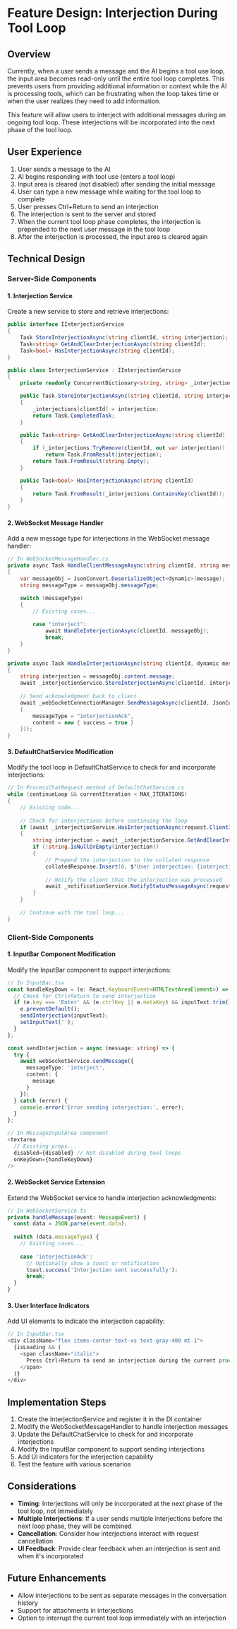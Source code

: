 ﻿# Feature Design: Interjection During Tool Loop

## Overview

Currently, when a user sends a message and the AI begins a tool use loop, the input area becomes read-only until the entire tool loop completes. This prevents users from providing additional information or context while the AI is processing tools, which can be frustrating when the loop takes time or when the user realizes they need to add information.

This feature will allow users to interject with additional messages during an ongoing tool loop. These interjections will be incorporated into the next phase of the tool loop.

## User Experience

1. User sends a message to the AI
2. AI begins responding with tool use (enters a tool loop)
3. Input area is cleared (not disabled) after sending the initial message
4. User can type a new message while waiting for the tool loop to complete
5. User presses Ctrl+Return to send an interjection
6. The interjection is sent to the server and stored
7. When the current tool loop phase completes, the interjection is prepended to the next user message in the tool loop
8. After the interjection is processed, the input area is cleared again

## Technical Design

### Server-Side Components

#### 1. Interjection Service

Create a new service to store and retrieve interjections:

```csharp
public interface IInterjectionService
{
    Task StoreInterjectionAsync(string clientId, string interjection);
    Task<string> GetAndClearInterjectionAsync(string clientId);
    Task<bool> HasInterjectionAsync(string clientId);
}

public class InterjectionService : IInterjectionService
{
    private readonly ConcurrentDictionary<string, string> _interjections = new();

    public Task StoreInterjectionAsync(string clientId, string interjection)
    {
        _interjections[clientId] = interjection;
        return Task.CompletedTask;
    }

    public Task<string> GetAndClearInterjectionAsync(string clientId)
    {
        if (_interjections.TryRemove(clientId, out var interjection))
            return Task.FromResult(interjection);
        return Task.FromResult(string.Empty);
    }

    public Task<bool> HasInterjectionAsync(string clientId)
    {
        return Task.FromResult(_interjections.ContainsKey(clientId));
    }
}
```

#### 2. WebSocket Message Handler

Add a new message type for interjections in the WebSocket message handler:

```csharp
// In WebSocketMessageHandler.cs
private async Task HandleClientMessageAsync(string clientId, string message)
{
    var messageObj = JsonConvert.DeserializeObject<dynamic>(message);
    string messageType = messageObj.messageType;

    switch (messageType)
    {
        // Existing cases...
        
        case "interject":
            await HandleInterjectionAsync(clientId, messageObj);
            break;
    }
}

private async Task HandleInterjectionAsync(string clientId, dynamic messageObj)
{
    string interjection = messageObj.content.message;
    await _interjectionService.StoreInterjectionAsync(clientId, interjection);
    
    // Send acknowledgment back to client
    await _webSocketConnectionManager.SendMessageAsync(clientId, JsonConvert.SerializeObject(new
    {
        messageType = "interjectionAck",
        content = new { success = true }
    }));
}
```

#### 3. DefaultChatService Modification

Modify the tool loop in DefaultChatService to check for and incorporate interjections:

```csharp
// In ProcessChatRequest method of DefaultChatService.cs
while (continueLoop && currentIteration < MAX_ITERATIONS)
{
    // Existing code...
    
    // Check for interjections before continuing the loop
    if (await _interjectionService.HasInterjectionAsync(request.ClientId))
    {
        string interjection = await _interjectionService.GetAndClearInterjectionAsync(request.ClientId);
        if (!string.IsNullOrEmpty(interjection))
        {
            // Prepend the interjection to the collated response
            collatedResponse.Insert(0, $"User interjection: {interjection}\n\n");
            
            // Notify the client that the interjection was processed
            await _notificationService.NotifyStatusMessageAsync(request.ClientId, "Your interjection has been added to the conversation.");
        }
    }
    
    // Continue with the tool loop...
}
```

### Client-Side Components

#### 1. InputBar Component Modification

Modify the InputBar component to support interjections:

```typescript
// In InputBar.tsx
const handleKeyDown = (e: React.KeyboardEvent<HTMLTextAreaElement>) => {
  // Check for Ctrl+Return to send interjection
  if (e.key === 'Enter' && (e.ctrlKey || e.metaKey) && inputText.trim() && isLoading) {
    e.preventDefault();
    sendInterjection(inputText);
    setInputText('');
  }
};

const sendInterjection = async (message: string) => {
  try {
    await webSocketService.sendMessage({
      messageType: 'interject',
      content: {
        message
      }
    });
  } catch (error) {
    console.error('Error sending interjection:', error);
  }
};

// In MessageInputArea component
<textarea
  // Existing props...
  disabled={disabled} // Not disabled during tool loops
  onKeyDown={handleKeyDown}
/>
```

#### 2. WebSocket Service Extension

Extend the WebSocket service to handle interjection acknowledgments:

```typescript
// In WebSocketService.ts
private handleMessage(event: MessageEvent) {
  const data = JSON.parse(event.data);
  
  switch (data.messageType) {
    // Existing cases...
    
    case 'interjectionAck':
      // Optionally show a toast or notification
      toast.success('Interjection sent successfully');
      break;
  }
}
```

#### 3. User Interface Indicators

Add UI elements to indicate the interjection capability:

```typescript
// In InputBar.tsx
<div className="flex items-center text-xs text-gray-400 mt-1">
  {isLoading && (
    <span className="italic">
      Press Ctrl+Return to send an interjection during the current process
    </span>
  )}
</div>
```

## Implementation Steps

1. Create the InterjectionService and register it in the DI container
2. Modify the WebSocketMessageHandler to handle interjection messages
3. Update the DefaultChatService to check for and incorporate interjections
4. Modify the InputBar component to support sending interjections
5. Add UI indicators for the interjection capability
6. Test the feature with various scenarios

## Considerations

- **Timing**: Interjections will only be incorporated at the next phase of the tool loop, not immediately
- **Multiple Interjections**: If a user sends multiple interjections before the next loop phase, they will be combined
- **Cancellation**: Consider how interjections interact with request cancellation
- **UI Feedback**: Provide clear feedback when an interjection is sent and when it's incorporated

## Future Enhancements

- Allow interjections to be sent as separate messages in the conversation history
- Support for attachments in interjections
- Option to interrupt the current tool loop immediately with an interjection